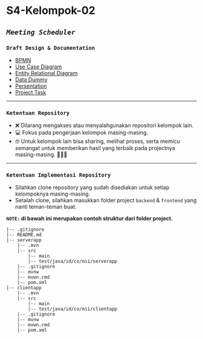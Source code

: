 # S4-Kelompok-02

## **_`Meeting Scheduler`_**

### **`Draft Design & Documentation`**

- [BPMN](https://viewer.diagrams.net/?page-id=pr-CejJbFUt8FSyADsIG&target=blank&highlight=0000ff&edit=_blank&layers=1&nav=1&hide-pages=1#G1r6qpVe-wZVt4g933abJZ92O-J572Nze5)
- [Use Case Diagram](https://viewer.diagrams.net/?page-id=hRbxtLiIlYBQj9mxHTEV&highlight=0000ff&nav=1&hide-pages=1#G1r6qpVe-wZVt4g933abJZ92O-J572Nze5)
- [Entity Relational Diagram](https://viewer.diagrams.net/?page-id=PyTOUTKe8U6P7Z6LOSBA&target=blank&highlight=0000ff&edit=_blank&layers=1&nav=1&hide-pages=1#G1r6qpVe-wZVt4g933abJZ92O-J572Nze5)
- [Data Dummy](https://docs.google.com/spreadsheets/d/1ByeGYHBN3od9vuguIoa1sdRhRJiyUyWaS9k_ZlLCB8c/edit?usp=sharing)
- [Persentation](https://docs.google.com/presentation/d/1c6XswAZWakdVMT_HMpdiY6S6MKO1vNGQdNf6eCJYTUI/edit?usp=sharing)
- [Project Task](https://docs.google.com/spreadsheets/d/1owQ_0OwttnEAcJTHguj7cMsW1Ybj9YEYysD7uGL0bUI/edit?usp=sharing)

---

### **`Ketentuan Repository`**
- ❌ Dilarang mengakses atau menyalahgunakan repositori kelompok lain.
- 💻 Fokus pada pengerjaan kelompok masing-masing.
- 🤓 Untuk kelompok lain bisa sharing, melihat proses, serta memicu semangat untuk memberikan hasil yang terbaik pada projectnya masing-masing. 💪💪💪

---

### **`Ketentuan Implementasi Repository`**

- Silahkan clone repository yang sudah disediakan untuk setiap kelompoknya masing-masing.
- Setalah clone, silahkan masukkan folder project `backend` & `frontend` yang nanti teman-teman buat.

**`NOTE:` di bawah ini merupakan contoh struktur dari folder project.**

```
|-- .gitignore
|-- README.md
|-- serverapp
    |-- .mvn
    |-- src
        |-- main
        |-- test/java/id/co/mii/serverapp
    |-- .gitignore
    |-- mvnw
    |-- mvwn.cmd
    |-- pom.xml
|-- clientapp
    |-- .mvn
    |-- src
        |-- main
        |-- test/java/id/co/mii/clientapp
    |-- .gitignore
    |-- mvnw
    |-- mvwn.cmd
    |-- pom.xml
```
